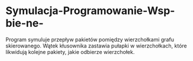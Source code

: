 # Symulacja-Programowanie-Wsp-bie-ne-
Program symuluje przepływ pakietów pomiędzy wierzchołkami grafu skierowanego. Wątek kłusownika zastawia pułapki w wierzchołkach, które likwidują kolejne pakiety, jakie odbierze wierzchołek.

